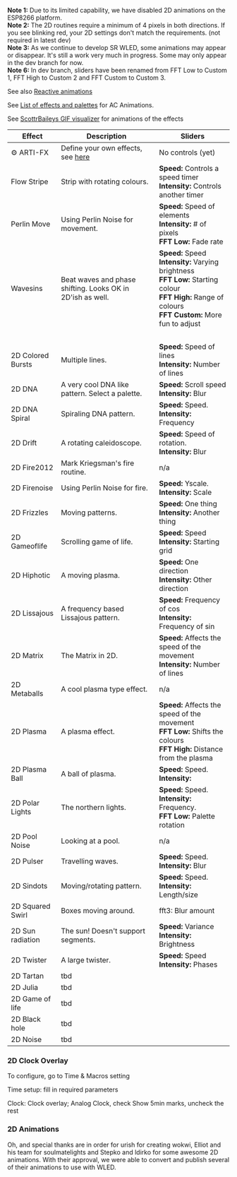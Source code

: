 **Note 1:** Due to its limited capability, we have disabled 2D animations on the ESP8266 platform.    
**Note 2:** The 2D routines require a minimum of 4 pixels in both directions. If you see blinking red, your 2D settings don't match the requirements. (not required in latest dev)    
**Note 3:** As we continue to develop SR WLED, some animations may appear or disappear. It's still a work very much in progress. Some may only appear in the dev branch for now.   
**Note 6:** In dev branch, sliders have been renamed from FFT Low to Custom 1, FFT High to Custom 2 and FFT Custom to Custom 3.     

See also [Reactive animations](/WLEDSR/Reactive-Animations)   

See [List of effects and palettes](https://github.com/Aircoookie/WLED/wiki/List-of-effects-and-palettes) for AC Animations.

See [ScottrBaileys GIF visualizer](https://github.com/scottrbailey/WLED-Utils/blob/main/effects_sr.md) for animations of the effects

| Effect | Description | Sliders
| --- | --- | ---
| ⚙️ ARTI-FX |Define your own effects, see [here](https://github.com/ewoudwijma/ARTI/wiki/WLED-Custom-effects)|No controls (yet)
| Flow Stripe |Strip with rotating colours.|**Speed:** Controls a speed timer <br/>**Intensity:** Controls another timer
| Perlin Move |Using Perlin Noise for movement.|**Speed:** Speed of elements<br/>**Intensity:** # of pixels<br />**FFT Low:** Fade rate
| Wavesins | Beat waves and phase shifting. Looks OK in 2D'ish as well. |**Speed:** Speed<br/>**Intensity:** Varying brightness<br/>**FFT Low:** Starting colour<br/>**FFT High:** Range of colours<br/>**FFT Custom:** More fun to adjust
|    |  |  <br />| 2D Black Hole | Stars moving around black hole. |**FFT Low:** one beat<br/>**FFT High:** Another beat<br/>**FFT Custom:** last beat
| 2D Colored Bursts |Multiple lines.|**Speed:** Speed of lines<br/>**Intensity:** Number of lines
| 2D DNA | A very cool DNA like pattern. Select a palette.|**Speed:** Scroll speed<br />**Intensity:** Blur
| 2D DNA Spiral |Spiraling DNA pattern.|**Speed:** Speed.<br/>**Intensity:** Frequency
| 2D Drift |A rotating caleidoscope.|**Speed:** Speed of rotation.<br/>**Intensity:** Blur
| 2D Fire2012| Mark Kriegsman's fire routine.|n/a
| 2D Firenoise |Using Perlin Noise for fire.|**Speed:** Yscale.<br/>**Intensity:** Scale
| 2D Frizzles |Moving patterns.|**Speed:** One thing<br/>**Intensity:** Another thing
| 2D Gameoflife |Scrolling game of life.|**Speed:** Speed <br/>**Intensity:** Starting grid
| 2D Hiphotic | A moving plasma.|**Speed:** One direction<br/>**Intensity:** Other direction
| 2D Lissajous | A frequency based Lissajous pattern.|**Speed:** Frequency of cos<br/>**Intensity:** Frequency of sin
| 2D Matrix |The Matrix in 2D.|**Speed:** Affects the speed of the movement<br />**Intensity:** Number of lines
| 2D Metaballs |A cool plasma type effect.|n/a
| 2D Plasma |A plasma effect.|**Speed:** Affects the speed of the movement<br />**FFT Low:** Shifts the colours<br />**FFT High:** Distance from the plasma
| 2D Plasma Ball |A ball of plasma. |**Speed:** Speed. <br/>**Intensity:**
| 2D Polar Lights |The northern lights.|**Speed:** Speed.<br/>**Intensity:** Frequency.<br/>**FFT Low:** Palette rotation
| 2D Pool Noise |Looking at a pool.|n/a
| 2D Pulser |Travelling waves.|**Speed:** Speed. <br/>**Intensity:** Blur
| 2D Sindots |Moving/rotating pattern.|**Speed:** Speed. <br/>**Intensity:** Length/size
| 2D Squared Swirl |Boxes moving around.|fft3: Blur amount
| 2D Sun radiation |The sun! Doesn't support segments.|**Speed:** Variance<br/>**Intensity:** Brightness
| 2D Twister |A large twister.|**Speed:** Speed <br/>**Intensity:** Phases
| 2D Tartan|tbd|
| 2D Julia|tbd|
| 2D Game of life|tbd|
| 2D Black hole|tbd|
| 2D Noise|tbd|

### 2D Clock Overlay

To configure, go to Time & Macros setting

Time setup: fill in required parameters

Clock: Clock overlay; Analog Clock, check Show 5min marks, uncheck the rest



### 2D Animations

Oh, and special thanks are in order for urish for creating wokwi, Elliot and his team for soulmatelights and Stepko and ldirko for some awesome 2D animations. With their approval, we were able to convert and publish several of their animations to use with WLED.

